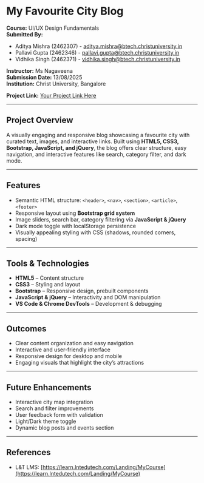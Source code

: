 # My Favourite City Blog

**Course:** UI/UX Design Fundamentals  
**Submitted By:**  
- Aditya Mishra (2462307) - aditya.mishra@btech.christuniversity.in  
- Pallavi Gupta (2462346) - pallavi.gupta@btech.christuniversity.in  
- Vidhika Singh (2462371) - vidhika.singh@btech.christuniversity.in  

**Instructor:** Ms Nagaveena  
**Submission Date:** 13/08/2025  
**Institution:** Christ University, Bangalore  

**Project Link:** [Your Project Link Here](https://adityam626.github.io/BLOG/)

---

## Project Overview
A visually engaging and responsive blog showcasing a favourite city with curated text, images, and interactive links. Built using **HTML5, CSS3, Bootstrap, JavaScript, and jQuery**, the blog offers clear structure, easy navigation, and interactive features like search, category filter, and dark mode.

---

## Features
- Semantic HTML structure: `<header>`, `<nav>`, `<section>`, `<article>`, `<footer>`  
- Responsive layout using **Bootstrap grid system**  
- Image sliders, search bar, category filtering via **JavaScript & jQuery**  
- Dark mode toggle with localStorage persistence  
- Visually appealing styling with CSS (shadows, rounded corners, spacing)

---

## Tools & Technologies
- **HTML5** – Content structure  
- **CSS3** – Styling and layout  
- **Bootstrap** – Responsive design, prebuilt components  
- **JavaScript & jQuery** – Interactivity and DOM manipulation  
- **VS Code & Chrome DevTools** – Development & debugging  

---

## Outcomes
- Clear content organization and easy navigation  
- Interactive and user-friendly interface  
- Responsive design for desktop and mobile  
- Engaging visuals that highlight the city’s attractions  

---

## Future Enhancements
- Interactive city map integration  
- Search and filter improvements  
- User feedback form with validation  
- Light/Dark theme toggle  
- Dynamic blog posts and events section  

---

## References
- L&T LMS: [https://learn.lntedutech.com/Landing/MyCourse](https://learn.lntedutech.com/Landing/MyCourse)
